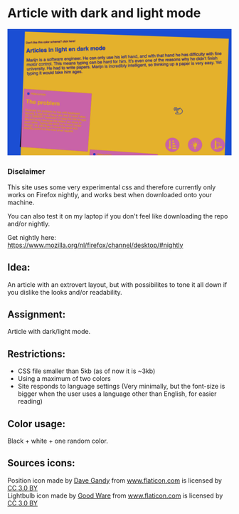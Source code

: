 # Article with dark and light mode

![screenshot](screenshot.png)

### Disclaimer

This site uses some very experimental css and therefore currently only works on Firefox nightly, and works best when downloaded onto your machine.

You can also test it on my laptop if you don't feel like downloading the repo and/or nightly.

Get nightly here:
https://www.mozilla.org/nl/firefox/channel/desktop/#nightly

## Idea:

An article with an extrovert layout, but with possibilites to tone it all down if you dislike the looks and/or readability.

## Assignment:

Article with dark/light mode.

## Restrictions:

- CSS file smaller than 5kb (as of now it is ~3kb)
- Using a maximum of two colors
- Site responds to language settings (Very minimally, but the font-size is bigger when the user uses a language other than English, for easier reading)

## Color usage:

Black + white + one random color.

## Sources icons:

<div>Position icon made by <a href="https://www.flaticon.com/authors/dave-gandy" title="Dave Gandy">Dave Gandy</a> from <a href="https://www.flaticon.com/" 			    title="Flaticon">www.flaticon.com</a> is licensed by <a href="http://creativecommons.org/licenses/by/3.0/" 			    title="Creative Commons BY 3.0" target="_blank">CC 3.0 BY</a></div>

<div>Lightbulb icon made by <a href="https://www.flaticon.com/authors/good-ware" title="Good Ware">Good Ware</a> from <a href="https://www.flaticon.com/" 			    title="Flaticon">www.flaticon.com</a> is licensed by <a href="http://creativecommons.org/licenses/by/3.0/" 			    title="Creative Commons BY 3.0" target="_blank">CC 3.0 BY</a></div>
